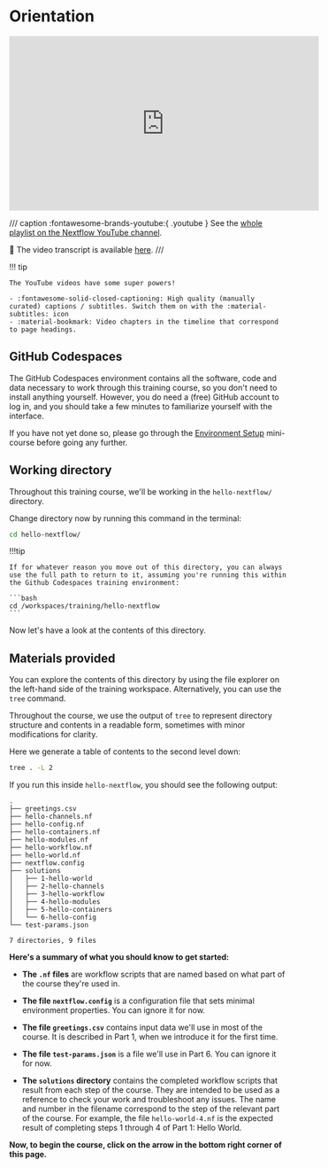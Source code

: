 # Orientation

<div class="video-wrapper">
  <iframe width="560" height="315" src="https://www.youtube.com/embed/G3CV-FcV-rc?si=nyLvwhrSB2m1NPc5&amp;list=PLPZ8WHdZGxmXiHf8B26oB_fTfoKQdhlik" title="YouTube video player" frameborder="0" allow="accelerometer; autoplay; clipboard-write; encrypted-media; gyroscope; picture-in-picture; web-share" referrerpolicy="strict-origin-when-cross-origin" allowfullscreen></iframe>
</div>

/// caption
:fontawesome-brands-youtube:{ .youtube } See the [whole playlist on the Nextflow YouTube channel](https://www.youtube.com/playlist?list=PLPZ8WHdZGxmXiHf8B26oB_fTfoKQdhlik).

:green_book: The video transcript is available [here](./transcripts/00_orientation.md).
///

!!! tip

    The YouTube videos have some super powers!

    - :fontawesome-solid-closed-captioning: High quality (manually curated) captions / subtitles. Switch them on with the :material-subtitles: icon
    - :material-bookmark: Video chapters in the timeline that correspond to page headings.

## GitHub Codespaces

The GitHub Codespaces environment contains all the software, code and data necessary to work through this training course, so you don't need to install anything yourself.
However, you do need a (free) GitHub account to log in, and you should take a few minutes to familiarize yourself with the interface.

If you have not yet done so, please go through the [Environment Setup](../../envsetup/) mini-course before going any further.

## Working directory

Throughout this training course, we'll be working in the `hello-nextflow/` directory.

Change directory now by running this command in the terminal:

```bash
cd hello-nextflow/
```

!!!tip

    If for whatever reason you move out of this directory, you can always use the full path to return to it, assuming you're running this within the Github Codespaces training environment:

    ```bash
    cd /workspaces/training/hello-nextflow
    ```

Now let's have a look at the contents of this directory.

## Materials provided

You can explore the contents of this directory by using the file explorer on the left-hand side of the training workspace.
Alternatively, you can use the `tree` command.

Throughout the course, we use the output of `tree` to represent directory structure and contents in a readable form, sometimes with minor modifications for clarity.

Here we generate a table of contents to the second level down:

```bash
tree . -L 2
```

If you run this inside `hello-nextflow`, you should see the following output:

```console title="Directory contents"
.
├── greetings.csv
├── hello-channels.nf
├── hello-config.nf
├── hello-containers.nf
├── hello-modules.nf
├── hello-workflow.nf
├── hello-world.nf
├── nextflow.config
├── solutions
│   ├── 1-hello-world
│   ├── 2-hello-channels
│   ├── 3-hello-workflow
│   ├── 4-hello-modules
│   ├── 5-hello-containers
│   └── 6-hello-config
└── test-params.json

7 directories, 9 files
```

**Here's a summary of what you should know to get started:**

- **The `.nf` files** are workflow scripts that are named based on what part of the course they're used in.

- **The file `nextflow.config`** is a configuration file that sets minimal environment properties.
  You can ignore it for now.

- **The file `greetings.csv`** contains input data we'll use in most of the course. It is described in Part 1, when we introduce it for the first time.

- **The file `test-params.json`** is a file we'll use in Part 6. You can ignore it for now.

- **The `solutions` directory** contains the completed workflow scripts that result from each step of the course.
  They are intended to be used as a reference to check your work and troubleshoot any issues.
  The name and number in the filename correspond to the step of the relevant part of the course.
  For example, the file `hello-world-4.nf` is the expected result of completing steps 1 through 4 of Part 1: Hello World.

**Now, to begin the course, click on the arrow in the bottom right corner of this page.**
